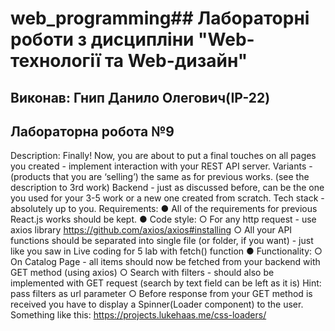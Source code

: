 # web_programming## Лабораторні роботи з дисципліни "Web-технології та Web-дизайн"

## Виконав: Гнип Данило Олегович(ІР-22)
## Лабораторна робота №9


Description: Finally! Now, you are about to put a final touches on all pages
you created - implement interaction with your REST API server.
Variants -  (products that you are ‘selling’) the same as for previous works.
(see the description to 3rd work)
Backend - just as discussed before, can be the one you used for your 3-5 
work or a new one created from scratch. Tech stack - absolutely up to 
you.
Requirements:
● All of the requirements for previous React.js works should be kept.
● Code style:
○ For any http request - use axios library
https://github.com/axios/axios#installing
○ All your API functions should be separated into single file (or 
folder, if you want) - just like you saw in Live coding for 5 lab 
with fetch() function
● Functionality:
○ On Catalog Page - all items should now be fetched from your 
backend with GET method (using axios)
○ Search with filters - should also be implemented with GET 
request (search by text field can be left as it is)
Hint: pass filters as url parameter
○ Before response from your GET method is received you have 
to display a Spinner(Loader component) to the user. 
Something like this: https://projects.lukehaas.me/css-loaders/